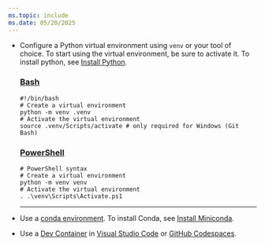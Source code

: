 ```yaml
---
ms.topic: include
ms.date: 05/20/2025
---
```


* Configure a Python virtual environment using `venv` or your tool of choice. To start using the virtual environment, be sure to activate it. To install python, see [Install Python](https://www.python.org/downloads/).

    ### [Bash](#tab/bash)

    ```azurecli
    #!/bin/bash
    # Create a virtual environment
    python -m venv .venv
    # Activate the virtual environment
    source .venv/Scripts/activate # only required for Windows (Git Bash)
    ```

    ### [PowerShell](#tab/powershell)

    ```azurecli
    # PowerShell syntax
    # Create a virtual environment
    python -m venv venv
    # Activate the virtual environment
    . .\venv\Scripts\Activate.ps1
    ```

    ---

* Use a [conda environment](https://conda.io/projects/conda/en/latest/user-guide/tasks/manage-environments.html). To install Conda, see [Install Miniconda](https://docs.conda.io/en/latest/miniconda.html).

* Use a [Dev Container](https://containers.dev/) in [Visual Studio Code](https://marketplace.visualstudio.com/items?itemName=ms-vscode-remote.remote-containers) or [GitHub Codespaces](https://docs.github.com/en/codespaces/overview).